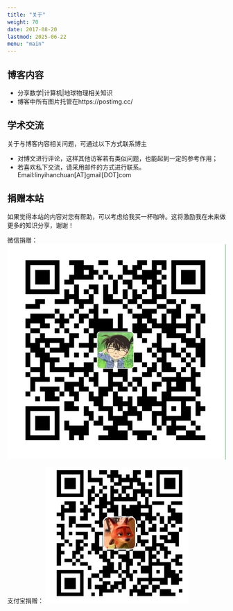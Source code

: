 ```yaml
---
title: "关于"
weight: 70
date: 2017-08-20
lastmod: 2025-06-22
menu: "main"
---
```


## 博客内容
- 分享数学|计算机|地球物理相关知识
- 博客中所有图片托管在https://postimg.cc/

## 学术交流
关于与博客内容相关问题，可通过以下方式联系博主

- 对博文进行评论，这样其他访客若有类似问题，也能起到一定的参考作用；
- 若喜欢私下交流，请采用邮件的方式进行联系。Email:linyihanchuan[AT]gmail[DOT]com

## 捐赠本站
如果觉得本站的内容对您有帮助，可以考虑给我买一杯咖啡。这将激励我在未来做更多的知识分享，谢谢！

微信捐赠：
![微信](/images/wechatpay.jpg)

支付宝捐赠：
![支付宝](/images/alipay.jpg)




